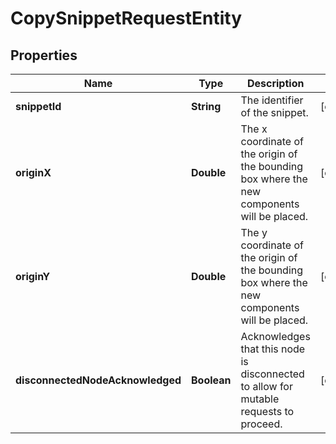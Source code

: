 

# CopySnippetRequestEntity

## Properties

Name | Type | Description | Notes
------------ | ------------- | ------------- | -------------
**snippetId** | **String** | The identifier of the snippet. |  [optional]
**originX** | **Double** | The x coordinate of the origin of the bounding box where the new components will be placed. |  [optional]
**originY** | **Double** | The y coordinate of the origin of the bounding box where the new components will be placed. |  [optional]
**disconnectedNodeAcknowledged** | **Boolean** | Acknowledges that this node is disconnected to allow for mutable requests to proceed. |  [optional]



